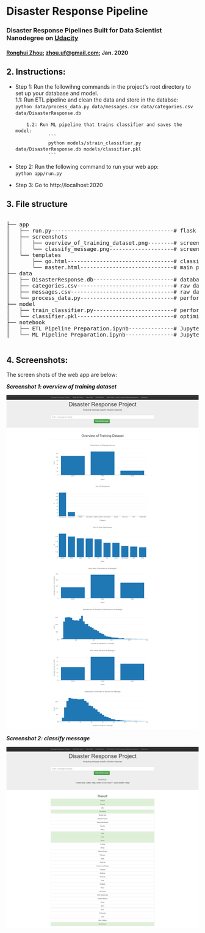 # Disaster Response Pipeline
### Disaster Response Pipelines Built for Data Scientist Nanodegree on [Udacity](https://www.udacity.com/)

#### [Ronghui Zhou](https://www.linkedin.com/in/ronghuizhou/); zhou.uf@gmail.com; Jan. 2020     

## **2. Instructions:**

- Step 1: Run the followihng commands in the project's root directory to set up your database and model.      
          1.1: Run ETL pipeline and clean the data and store in the databse:     
                  ```
                  python data/process_data.py data/messages.csv data/categories.csv data/DisasterResponse.db    
                  ```         
          
          1.2: Run ML pipeline that trains classifier and saves the model:      
                  ```
                  python models/strain_classifier.py data/DisasterResponse.db models/classifier.pkl
                  ```         

- Step 2: Run the following command to run your web app:         
        ```
        python app/run.py
        ```

- Step 3: Go to http://localhost:2020



## **3. File structure**
<pre>

├── app
│   ├── run.py--------------------------------------# flask file to run app
│   ├── screenshots
│   │	├── overview_of_training_dataset.png--------# screenshot of web app: overview of training dataset
│   │ 	└── classify_message.png--------------------# screenshot of web app: classify message
│   └── templates
│       ├── go.html---------------------------------# classification result page of web app
│       └── master.html-----------------------------# main page of web app
├── data
│   ├── DisasterResponse.db-------------------------# database to save cleaned data
│   ├── categories.csv------------------------------# raw data to process: categories
│   ├── messages.csv--------------------------------# raw data to process: messages
│   └── process_data.py-----------------------------# perform ETL pipline
├── model
│   ├── train_classifier.py-------------------------# perform classification pipeline
│   └── classifier.pkl------------------------------# optimized ML model saved
├── notebook
│   ├── ETL Pipeline Preparation.ipynb--------------# Jupyter notebook for ETL 
│   └── ML Pipeline Preparation.ipynb---------------# Jupyter notebook for ML

</pre>

## **4. Screenshots:**

The screen shots of the web app are below:

**_Screenshot 1: overview of training dataset_**

![Overview of training dataset](/app/screenshots/overview_of_training_dataset.png)

**_Screenshot 2: classify message_**

![Classify message](/app/screenshots/classify_message.png)


